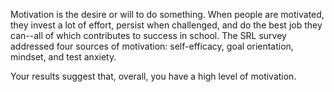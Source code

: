 Motivation is the desire or will to do something. When people are motivated, they invest a lot of effort, persist when challenged, and do the best job they can--all of which contributes to success in school. The SRL survey addressed four sources of motivation: self-efficacy, goal orientation, mindset, and test anxiety. 

Your results suggest that, overall, you have a high level of motivation.
